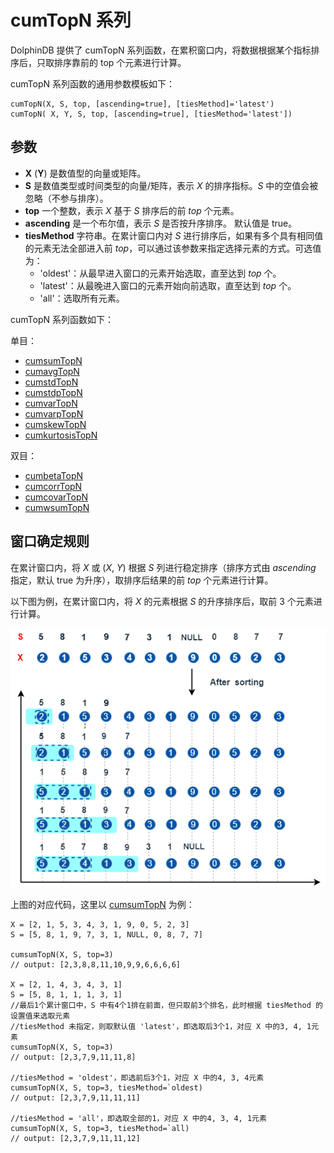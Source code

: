 # cumTopN 系列

DolphinDB 提供了 cumTopN 系列函数，在累积窗口内，将数据根据某个指标排序后，只取排序靠前的 top 个元素进行计算。

cumTopN 系列函数的通用参数模板如下：

```
cumTopN(X, S, top, [ascending=true], [tiesMethod]='latest')
cumTopN( X, Y, S, top, [ascending=true], [tiesMethod='latest'])
```

## 参数

* **X** (**Y**) 是数值型的向量或矩阵。
* **S** 是数值类型或时间类型的向量/矩阵，表示 *X* 的排序指标。*S*
  中的空值会被忽略（不参与排序）。
* **top** 一个整数，表示 *X* 基于 *S* 排序后的前 *top*
  个元素。
* **ascending** 是一个布尔值，表示 *S* 是否按升序排序。 默认值是
  true。
* **tiesMethod** 字符串。在累计窗口内对 *S*
  进行排序后，如果有多个具有相同值的元素无法全部进入前 *top*，可以通过该参数来指定选择元素的方式。可选值为：
  + 'oldest'：从最早进入窗口的元素开始选取，直至达到 *top* 个。
  + 'latest'：从最晚进入窗口的元素开始向前选取，直至达到 *top* 个。
  + 'all'：选取所有元素。

cumTopN 系列函数如下：

单目：

* [cumsumTopN](../c/cumsumTopN.html)
* [cumavgTopN](../c/cumavgTopN.html)
* [cumstdTopN](../c/cumstdTopN.html)
* [cumstdpTopN](../c/cumstdpTopN.html)
* [cumvarTopN](../c/cumvarTopN.html)
* [cumvarpTopN](../c/cumvarpTopN.html)
* [cumskewTopN](../c/cumskewTopN.html)
* [cumkurtosisTopN](../c/cumkurtosisTopN.html)

双目：

* [cumbetaTopN](../c/cumbetaTopN.html)
* [cumcorrTopN](../c/cumcorrTopN.html)
* [cumcovarTopN](../c/cumcovarTopN.html)
* [cumwsumTopN](../c/cumwsumTopN.html)

## 窗口确定规则

在累计窗口内，将
*X* 或 (*X*, *Y*) 根据 *S* 列进行稳定排序（排序方式由 *ascending* 指定，默认
true 为升序），取排序后结果的前 *top* 个元素进行计算。

以下图为例，在累计窗口内，将
*X* 的元素根据 *S* 的升序排序后，取前 3 个元素进行计算。

![](../../images/cumTopN_1.png)

上图的对应代码，这里以 [cumsumTopN](../c/cumsumTopN.html)
为例：

```
X = [2, 1, 5, 3, 4, 3, 1, 9, 0, 5, 2, 3]
S = [5, 8, 1, 9, 7, 3, 1, NULL, 0, 8, 7, 7]

cumsumTopN(X, S, top=3)
// output: [2,3,8,8,11,10,9,9,6,6,6,6]

X = [2, 1, 4, 3, 4, 3, 1]
S = [5, 8, 1, 1, 1, 3, 1]
//最后1个累计窗口中，S 中有4个1排在前面，但只取前3个排名，此时根据 tiesMethod 的设置值来选取元素
//tiesMethod 未指定，则取默认值 'latest'，即选取后3个1，对应 X 中的3, 4, 1元素
cumsumTopN(X, S, top=3)
// output: [2,3,7,9,11,11,8]

//tiesMethod = 'oldest'，即选前后3个1，对应 X 中的4, 3, 4元素
cumsumTopN(X, S, top=3, tiesMethod=`oldest)
// output: [2,3,7,9,11,11,11]

//tiesMethod = 'all'，即选取全部的1，对应 X 中的4, 3, 4, 1元素
cumsumTopN(X, S, top=3, tiesMethod=`all)
// output: [2,3,7,9,11,11,12]
```

